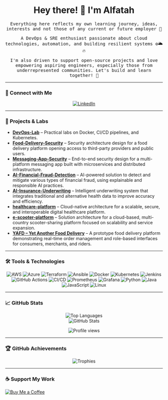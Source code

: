 <div align="center">
  <h1 align="center">Hey there! 👋 I'm Alfatah</h1>
</div>

<div align="center">
  <samp>
    <p>Everything here reflects my own learning journey, ideas, interests and not those of any current or future employer 💭</p>
    <p>A DevOps & SRE enthusiast passionate about cloud technologies, automation, and building resilient systems ⚙️🌥️🔥</p>
    <p>I'm also driven to support open-source projects and love empowering aspiring engineers, especially those from underrepresented communities. Let's build and learn together! 🤝</p>
  </samp>
</div>

---

### 🔗 Connect with Me
<p align="center">
  <a href="https://www.linkedin.com/in/al-fatah/" target="_blank">
    <img src="https://img.shields.io/badge/LinkedIn-%230A66C2.svg?style=for-the-badge&logo=linkedin&logoColor=white" alt="LinkedIn"/>
  </a>
</p>

---

### 🚀 Projects & Labs
- **[DevOps-Lab](https://github.com/al-fatah/devops-lab)** – Practical labs on Docker, CI/CD pipelines, and Kubernetes.
- **[Food-Delivery-Security](https://github.com/al-fatah/Food-Delivery-Security)** – Security architecture design for a food delivery platform opening access to third-party providers and public users.
- **[Messaging-App-Security](https://github.com/al-fatah/Messaging-App-Security)** – End-to-end security design for a multi-platform messaging app built with microservices and distributed infrastructure.
- **[AI-Financial-Fraud-Detection](https://github.com/al-fatah/AI-Financial-Fraud-Detection)** – AI-powered solution to detect and mitigate various types of financial fraud, using explainable and responsible AI practices.
- **[AI-Insurance-Underwriting](https://github.com/al-fatah/AI-Insurance-Underwriting)** – Intelligent underwriting system that integrates traditional and alternative health data to improve accuracy and efficiency.
- **[healthcare-platform](https://github.com/al-fatah/healthcare-platform)** – Cloud-native architecture for a scalable, secure, and interoperable digital healthcare platform.
- **[e-scooter-platform](https://github.com/al-fatah/e-scooter-platform)** – Solution architecture for a cloud-based, multi-country scooter-sharing platform focused on scalability and service expansion.
- **[YAFD – Yet Another Food Delivery](https://github.com/al-fatah/YAFD)** – A prototype food delivery platform demonstrating real-time order management and role-based interfaces for consumers, merchants, and riders.
---

### 🛠️ Tools & Technologies
<p align="center">
  <img src="https://img.shields.io/badge/-AWS-232F3E?&logo=Amazon-AWS&logoColor=white" alt="AWS"/>
  <img src="https://img.shields.io/badge/-Azure-0078D4?&logo=Microsoft-Azure&logoColor=white" alt="Azure"/>
  <img src="https://img.shields.io/badge/-Terraform-623CE4?&logo=Terraform&logoColor=white" alt="Terraform"/>
  <img src="https://img.shields.io/badge/-Ansible-EE0000?&logo=Ansible&logoColor=white" alt="Ansible"/>
  <img src="https://img.shields.io/badge/-Docker-2496ED?&logo=Docker&logoColor=white" alt="Docker"/>
  <img src="https://img.shields.io/badge/-Kubernetes-326CE5?&logo=Kubernetes&logoColor=white" alt="Kubernetes"/>
  <img src="https://img.shields.io/badge/-Jenkins-D24939?&logo=Jenkins&logoColor=white" alt="Jenkins"/>
  <img src="https://img.shields.io/badge/-GitHub%20Actions-2088FF?&logo=github-actions&logoColor=white" alt="GitHub Actions"/>
  <img src="https://img.shields.io/badge/-CI/CD-FF6C37?&logo=CircleCI&logoColor=white" alt="CI/CD"/>
  <img src="https://img.shields.io/badge/-Prometheus-E6522C?&logo=Prometheus&logoColor=white" alt="Prometheus"/>
  <img src="https://img.shields.io/badge/-Grafana-F46800?&logo=Grafana&logoColor=white" alt="Grafana"/>
  <img src="https://img.shields.io/badge/-Python-3776AB?&logo=Python&logoColor=white" alt="Python"/>
  <img src="https://img.shields.io/badge/-Java-007396?&logo=Java&logoColor=white" alt="Java"/>
  <img src="https://img.shields.io/badge/-JavaScript-F7DF1E?&logo=JavaScript&logoColor=black" alt="JavaScript"/>
  <img src="https://img.shields.io/badge/-Linux-FCC624?&logo=Linux&logoColor=black" alt="Linux"/>
</p>

---

### 📈 GitHub Stats
<p align="center">
  <img src="https://github-readme-stats.vercel.app/api/top-langs?username=al-fatah&show_icons=true&locale=en&layout=compact" alt="Top Languages" />
  <br/>
  <img src="https://github-readme-stats.vercel.app/api?username=al-fatah&show_icons=true&locale=en" alt="GitHub Stats" />
</p>
<p align="center">
  <img src="https://komarev.com/ghpvc/?username=al-fatah&color=brightgreen&style=flat" alt="Profile views" />
</p>

---

### 🏆 GitHub Achievements
<p align="center">
  <img src="https://github-profile-trophy.vercel.app/?username=al-fatah&margin-w=10&margin-h=10&no-bg=true&no-frame=true" alt="Trophies" />
</p>

---

### ☕ Support My Work
<p align="left">
  <a href="https://coff.ee/al.fatah" target="_blank">
    <img src="https://img.shields.io/badge/Buy%20Me%20a%20Coffee-F7DF1E?style=for-the-badge&logo=buy-me-a-coffee&logoColor=black" alt="Buy Me a Coffee" />
  </a>
</p>
